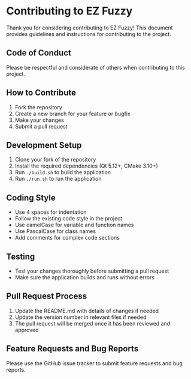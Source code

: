 # Contributing to EZ Fuzzy

Thank you for considering contributing to EZ Fuzzy! This document provides guidelines and instructions for contributing to the project.

## Code of Conduct

Please be respectful and considerate of others when contributing to this project.

## How to Contribute

1. Fork the repository
2. Create a new branch for your feature or bugfix
3. Make your changes
4. Submit a pull request

## Development Setup

1. Clone your fork of the repository
2. Install the required dependencies (Qt 5.12+, CMake 3.10+)
3. Run `./build.sh` to build the application
4. Run `./run.sh` to run the application

## Coding Style

- Use 4 spaces for indentation
- Follow the existing code style in the project
- Use camelCase for variable and function names
- Use PascalCase for class names
- Add comments for complex code sections

## Testing

- Test your changes thoroughly before submitting a pull request
- Make sure the application builds and runs without errors

## Pull Request Process

1. Update the README.md with details of changes if needed
2. Update the version number in relevant files if needed
3. The pull request will be merged once it has been reviewed and approved

## Feature Requests and Bug Reports

Please use the GitHub issue tracker to submit feature requests and bug reports. 